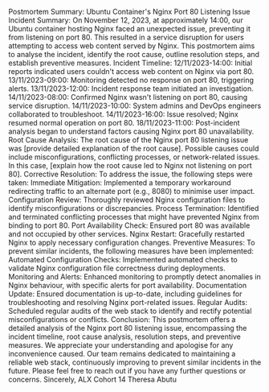 Postmortem Summary: Ubuntu Container's Nginx Port 80 Listening Issue
Incident Summary:
On November 12, 2023, at approximately 14:00, our Ubuntu container hosting Nginx faced an unexpected issue, preventing it from listening on port 80. This resulted in a service disruption for users attempting to access web content served by Nginx. This postmortem aims to analyse the incident, identify the root cause, outline resolution steps, and establish preventive measures.
Incident Timeline:
12/11/2023-14:00: Initial reports indicated users couldn't access web content on Nginx via port 80.
13/11/2023-09:00: Monitoring detected no response on port 80, triggering alerts.
13/11/2023-12:00: Incident response team initiated an investigation.
14/11/2023-08:00: Confirmed Nginx wasn't listening on port 80, causing service disruption.
14/11/2023-10:00: System admins and DevOps engineers collaborated to troubleshoot.
14/11/2023-16:00: Issue resolved; Nginx resumed normal operation on port 80.
18/11/2023-11:00: Post-incident analysis began to understand factors causing Nginx port 80 unavailability.
Root Cause Analysis:
The root cause of the Nginx port 80 listening issue was [provide detailed explanation of the root cause]. Possible causes could include misconfigurations, conflicting processes, or network-related issues. In this case, [explain how the root cause led to Nginx not listening on port 80].
Corrective Resolution:
To address the issue, the following steps were taken:
Immediate Mitigation: Implemented a temporary workaround redirecting traffic to an alternate port (e.g., 8080) to minimise user impact.
Configuration Review: Thoroughly reviewed Nginx configuration files to identify misconfigurations or discrepancies.
Process Termination: Identified and terminated conflicting processes that might have prevented Nginx from binding to port 80.
Port Availability Check: Ensured port 80 was available and not occupied by other services.
Nginx Restart: Gracefully restarted Nginx to apply necessary configuration changes.
Preventive Measures:
To prevent similar incidents, the following measures have been implemented:
Automated Configuration Checks: Implemented automated checks to validate Nginx configuration file correctness during deployments.
Monitoring and Alerts: Enhanced monitoring to promptly detect anomalies in Nginx behaviour, with specific alerts for port availability.
Documentation Update: Ensured documentation is up-to-date, including guidelines for troubleshooting and resolving Nginx port-related issues.
Regular Audits: Scheduled regular audits of the web stack to identify and rectify potential misconfigurations or conflicts.
Conclusion:
This postmortem offers a detailed analysis of the Nginx port 80 listening issue, encompassing the incident timeline, root cause analysis, resolution steps, and preventive measures. We appreciate your understanding and apologise for any inconvenience caused. Our team remains dedicated to maintaining a reliable web stack, continuously improving to prevent similar incidents in the future.
Please feel free to reach out if you have any further questions or concerns.
Sincerely,
ALX Cohort 14
Theresa Abutu


